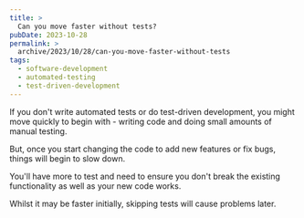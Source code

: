 ```yaml
---
title: >
  Can you move faster without tests?
pubDate: 2023-10-28
permalink: >
  archive/2023/10/28/can-you-move-faster-without-tests
tags:
  - software-development
  - automated-testing
  - test-driven-development
---
```


If you don't write automated tests or do test-driven development, you might move quickly to begin with - writing code and doing small amounts of manual testing.

But, once you start changing the code to add new features or fix bugs, things will begin to slow down.

You'll have more to test and need to ensure you don't break the existing functionality as well as your new code works.

Whilst it may be faster initially, skipping tests will cause problems later.
